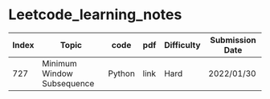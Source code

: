 # Leetcode_learning_notes

|  Index   | Topic  |  code | pdf | Difficulty | Submission Date |
|  ----  | ----  | ----  | ----  | ----  | --- |
|  727 | Minimum Window Subsequence | Python | link | Hard | 2022/01/30 |

